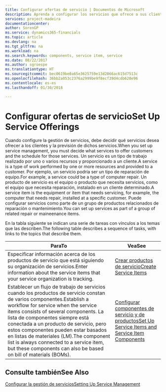 ```yaml
---
title: Configurar ofertas de servicio | Documentos de Microsoft
description: Aprenda a configurar los servicios que ofrece a sus clientes.
services: project-madeira
documentationcenter: 
author: SorenGP
ms.service: dynamics365-financials
ms.topic: article
ms.devlang: na
ms.tgt_pltfrm: na
ms.workload: na
ms.search.keywords: components, service item, service
ms.date: 08/22/2017
ms.author: sgroespe
ms.translationtype: HT
ms.sourcegitcommit: bec0619be0a65e3625759e13d2866ac615d7513c
ms.openlocfilehash: 36bb2a053c2376a2999be9f8ecf39d4cdb628e96
ms.contentlocale: es-es
ms.lasthandoff: 01/30/2018

---
```


# <a name="set-up-service-offerings"></a><span data-ttu-id="ee930-103">Configurar ofertas de servicio</span><span class="sxs-lookup"><span data-stu-id="ee930-103">Set Up Service Offerings</span></span>
<span data-ttu-id="ee930-104">Cuando configure la gestión de servicios, debe decidir qué servicios desea ofrecer a los clientes y la previsión de dichos servicios.</span><span class="sxs-lookup"><span data-stu-id="ee930-104">When you set up service management, you must decide what services to offer customers and the schedule for those services.</span></span> <span data-ttu-id="ee930-105">Un servicio es un tipo de trabajo realizado por uno o varios recursos y proporcionado a un cliente.</span><span class="sxs-lookup"><span data-stu-id="ee930-105">A service is a type of work performed by one or more resources and provided to a customer.</span></span> <span data-ttu-id="ee930-106">Por ejemplo, un servicio podría ser un tipo de reparación de equipo.</span><span class="sxs-lookup"><span data-stu-id="ee930-106">For example, a service could be a type of computer repair.</span></span> <span data-ttu-id="ee930-107">Un producto de servicio es el equipo o producto que necesita servicios, como el equipo que necesita reparación, instalado en un cliente determinado.</span><span class="sxs-lookup"><span data-stu-id="ee930-107">A service item is the equipment or item that needs servicing, for example, the computer that needs repair, installed at a specific customer.</span></span> <span data-ttu-id="ee930-108">Puede configurar servicios como parte de un grupo de productos relacionados de reparación o mantenimiento.</span><span class="sxs-lookup"><span data-stu-id="ee930-108">You can set up services as part of a group of related repair or maineenance items.</span></span>  
  
<span data-ttu-id="ee930-109">En la tabla siguiente se indican una serie de tareas con vínculos a los temas que las describen.</span><span class="sxs-lookup"><span data-stu-id="ee930-109">The following table describes a sequence of tasks, with links to the topics that describe them.</span></span>  
  
|<span data-ttu-id="ee930-110">**Para**</span><span class="sxs-lookup"><span data-stu-id="ee930-110">**To**</span></span>|<span data-ttu-id="ee930-111">**Vea**</span><span class="sxs-lookup"><span data-stu-id="ee930-111">**See**</span></span>|  
|------------|-------------|  
|<span data-ttu-id="ee930-112">Especificar información acerca de los productos de servicio que está siguiendo su organización de servicios.</span><span class="sxs-lookup"><span data-stu-id="ee930-112">Enter information about the service items that your service organization is tracking.</span></span>|[<span data-ttu-id="ee930-113">Crear productos de servicio</span><span class="sxs-lookup"><span data-stu-id="ee930-113">Create Service Items</span></span>](service-how-to-create-service-items.md)|  
|<span data-ttu-id="ee930-114">Establecer un flujo de trabajo de servicios cuando los productos de servicio constan de varios componentes.</span><span class="sxs-lookup"><span data-stu-id="ee930-114">Establish a workflow for service when the service items consists of several components.</span></span> <span data-ttu-id="ee930-115">La lista de componentes siempre está conectada a un producto de servicio, pero estos componentes pueden estar basados en listas de materiales (LM).</span><span class="sxs-lookup"><span data-stu-id="ee930-115">The component list is always connected to a service item, but these components can also be based on bill of materials (BOMs).</span></span>|[<span data-ttu-id="ee930-116">Configurar componentes de servicio y de productos</span><span class="sxs-lookup"><span data-stu-id="ee930-116">Set Up Service Items and Service Item Components</span></span>](service-how-setup-service-items.md)|  
  
## <a name="see-also"></a><span data-ttu-id="ee930-117">Consulte también</span><span class="sxs-lookup"><span data-stu-id="ee930-117">See Also</span></span>  
[<span data-ttu-id="ee930-118">Configurar la gestión de servicios</span><span class="sxs-lookup"><span data-stu-id="ee930-118">Setting Up Service Management</span></span>](service-setup-service.md)   
